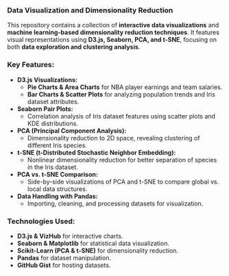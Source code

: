 ### **Data Visualization and Dimensionality Reduction**  

This repository contains a collection of **interactive data visualizations** and **machine learning-based dimensionality reduction techniques**. It features visual representations using **D3.js, Seaborn, PCA, and t-SNE**, focusing on both **data exploration and clustering analysis**.  

### **Key Features:**  
- **D3.js Visualizations:**  
  - **Pie Charts & Area Charts** for NBA player earnings and team salaries.  
  - **Bar Charts & Scatter Plots** for analyzing population trends and Iris dataset attributes.  
- **Seaborn Pair Plots:**  
  - Correlation analysis of Iris dataset features using scatter plots and KDE distributions.  
- **PCA (Principal Component Analysis):**  
  - Dimensionality reduction to 2D space, revealing clustering of different Iris species.  
- **t-SNE (t-Distributed Stochastic Neighbor Embedding):**  
  - Nonlinear dimensionality reduction for better separation of species in the Iris dataset.  
- **PCA vs. t-SNE Comparison:**  
  - Side-by-side visualizations of PCA and t-SNE to compare global vs. local data structures.  
- **Data Handling with Pandas:**  
  - Importing, cleaning, and processing datasets for visualization.  

### **Technologies Used:**  
- **D3.js & VizHub** for interactive charts.  
- **Seaborn & Matplotlib** for statistical data visualization.  
- **Scikit-Learn (PCA & t-SNE)** for dimensionality reduction.  
- **Pandas** for dataset manipulation.  
- **GitHub Gist** for hosting datasets.  
